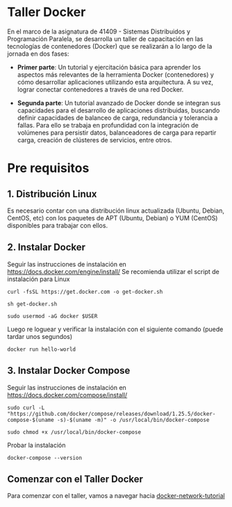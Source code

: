 # Taller Docker 
En el marco de la asignatura de 41409 - Sistemas Distribuidos y Programación Paralela, se desarrolla un taller de capacitación en las tecnologías de contenedores (Docker) que se realizarán a lo largo de la jornada en dos fases:

* **Primer parte**: Un tutorial y ejercitación básica para aprender los aspectos más relevantes de la herramienta Docker (contenedores) y cómo desarrollar aplicaciones utilizando esta arquitectura.  A su vez, lograr conectar contenedores a través de una red Docker.

* **Segunda parte**: Un tutorial avanzado de Docker donde se integran sus capacidades para el desarrollo de aplicaciones distribuidas, buscando definir capacidades de balanceo de carga, redundancia y tolerancia a fallas. Para ello se trabaja en profundidad con la integración de volúmenes para persistir datos, balanceadores de carga para repartir carga, creación de clústeres de servicios, entre otros.

# Pre requisitos
## 1. Distribución Linux
Es necesario contar con una distribución linux actualizada (Ubuntu, Debian, CentOS, etc) con los paquetes de APT (Ubuntu, Debian) o YUM (CentOS) disponibles para trabajar con ellos.
## 2. Instalar Docker
Seguir las instrucciones de instalación en https://docs.docker.com/engine/install/
Se recomienda utilizar el script de instalación para Linux
```
curl -fsSL https://get.docker.com -o get-docker.sh
```
```
sh get-docker.sh
```
```
sudo usermod -aG docker $USER
```
Luego re loguear y verificar la instalación con el siguiente comando (puede tardar unos segundos)
```
docker run hello-world
```
## 3. Instalar Docker Compose
Seguir las instrucciones de instalación en https://docs.docker.com/compose/install/
```
sudo curl -L "https://github.com/docker/compose/releases/download/1.25.5/docker-compose-$(uname -s)-$(uname -m)" -o /usr/local/bin/docker-compose
```
```
sudo chmod +x /usr/local/bin/docker-compose
```
Probar la instalación
```
docker-compose --version
```
## Comenzar con el Taller Docker
Para comenzar con el taller, vamos a navegar hacia [docker-network-tutorial](https://github.com/dpetrocelli/sdypp2020/tree/master/TPS/No%20obligatorios/docker-network-tutorial)


